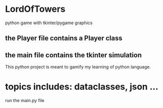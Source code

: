 # LordOfTowers
 python game with tkinter/pygame graphics

## the Player file contains a Player class
## the main file contains the tkinter simulation

 This python project is meant to gamify my learning of python language.

# topics includes: dataclasses, json ...

 run the main.py file
